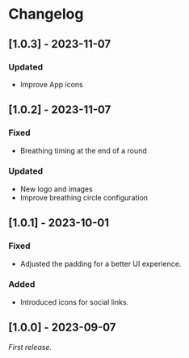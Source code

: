  # Changelog
 ## [1.0.3] - 2023-11-07
 ### Updated
 - Improve App icons

 ## [1.0.2] - 2023-11-07
 ### Fixed
 - Breathing timing at the end of a round
 ### Updated
 - New logo and images
 - Improve breathing circle configuration

## [1.0.1] - 2023-10-01
### Fixed
- Adjusted the padding for a better UI experience.

### Added
- Introduced icons for social links.
 ## [1.0.0] - 2023-09-07

_First release._
